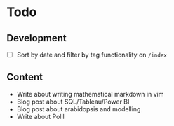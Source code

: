 # Todo

## Development

- [ ] Sort by date and filter by tag functionality on `/index`

## Content

- Write about writing mathematical markdown in vim
- Blog post about SQL/Tableau/Power BI
- Blog post about arabidopsis and modelling
- Write about Polll




